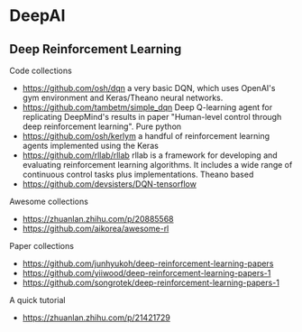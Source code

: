 # DeepAI

## Deep Reinforcement Learning
Code collections
* https://github.com/osh/dqn  a very basic DQN, which uses OpenAI's gym environment and Keras/Theano neural networks.
* https://github.com/tambetm/simple_dqn Deep Q-learning agent for replicating DeepMind's results in paper "Human-level control through deep reinforcement learning". Pure python
* https://github.com/osh/kerlym a handful of reinforcement learning agents implemented using the Keras
* https://github.com/rllab/rllab rllab is a framework for developing and evaluating reinforcement learning algorithms. It includes a wide range of continuous control tasks plus implementations. Theano based
* https://github.com/devsisters/DQN-tensorflow

Awesome collections
* https://zhuanlan.zhihu.com/p/20885568
* https://github.com/aikorea/awesome-rl

Paper collections
* https://github.com/junhyukoh/deep-reinforcement-learning-papers
* https://github.com/yiiwood/deep-reinforcement-learning-papers-1
* https://github.com/songrotek/deep-reinforcement-learning-papers-1

A quick tutorial
* https://zhuanlan.zhihu.com/p/21421729

